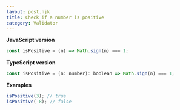 ```yaml
---
layout: post.njk
title: Check if a number is positive
category: Validator
---
```


**JavaScript version**

```js
const isPositive = (n) => Math.sign(n) === 1;
```

**TypeScript version**

```js
const isPositive = (n: number): boolean => Math.sign(n) === 1;
```

**Examples**

```js
isPositive(3); // true
isPositive(-8); // false
```
